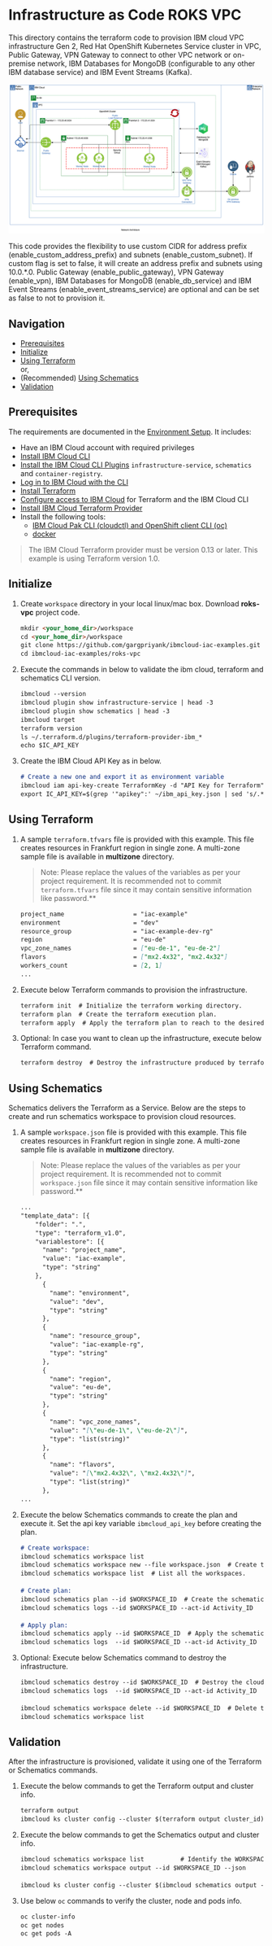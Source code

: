 # Infrastructure as Code ROKS VPC

This directory contains the terraform code to provision IBM cloud VPC infrastructure Gen 2, Red Hat OpenShift Kubernetes Service cluster in VPC, Public Gateway, VPN
Gateway to connect to other VPC network or on-premise network, IBM Databases for MongoDB (configurable to any other IBM database service) and IBM
Event Streams (Kafka).

![Network Architecture](https://github.com/gargpriyank/ibmcloud-iac-examples/blob/main/roks-vpc/images/Network_Architecture.png)

This code provides the flexibility to use custom CIDR for address prefix (enable_custom_address_prefix) and subnets
(enable_custom_subnet). If custom flag is set to false, it will create an address prefix and subnets using 10.0.*.0. Public Gateway
(enable_public_gateway), VPN Gateway (enable_vpn), IBM Databases for MongoDB (enable_db_service) and IBM Event Streams
(enable_event_streams_service) are optional and can be set as false to not to provision it.

## Navigation

- [Prerequisites](#prerequisites)
- [Initialize](#initialize)
- [Using Terraform](#using-terraform)
  <br> or,
- (Recommended) [Using Schematics](#using-schematics)
- [Validation](#validation)

## Prerequisites

The requirements are documented in the
[Environment Setup](https://github.com/gargpriyank/ibmcloud-iac-examples/blob/main/setup-environment.md). It includes:

- Have an IBM Cloud account with required privileges
- [Install IBM Cloud CLI](https://github.com/gargpriyank/ibmcloud-iac-examples/blob/main/setup-environment.md#install-ibm-cloud-cli)
- [Install the IBM Cloud CLI Plugins](https://github.com/gargpriyank/ibmcloud-iac-examples/blob/main/setup-environment.md#ibm-cloud-cli-plugins)
  `infrastructure-service`, `schematics` and `container-registry`.
- [Log in to IBM Cloud with the CLI](https://github.com/gargpriyank/ibmcloud-iac-examples/blob/main/setup-environment.md#login-to-ibm-cloud)
- [Install Terraform](https://github.com/gargpriyank/ibmcloud-iac-examples/blob/main/setup-environment.md#install-terraform)
- [Configure access to IBM Cloud](https://github.com/gargpriyank/ibmcloud-iac-examples/blob/main/setup-environment.md#configure-access-to-ibm-cloud) for
  Terraform and the IBM Cloud CLI
- [Install IBM Cloud Terraform Provider](https://github.com/gargpriyank/ibmcloud-iac-examples/blob/main/setup-environment.md#configure-access-to-ibm-cloud)
- Install the following tools:
  - [IBM Cloud Pak CLI (cloudctl) and OpenShift client CLI (oc)](https://www.ibm.com/support/knowledgecenter/SSFKVV_4.2/cli/cloudctl_oc_cli.html)
  - [docker](https://www.ibm.com/links?url=https%3A%2F%2Fdocs.docker.com%2Fget-docker%2F)

> The IBM Cloud Terraform provider must be version 0.13 or later. This example is using Terraform version 1.0.

## Initialize

1. Create `workspace` directory in your local linux/mac box. Download **roks-vpc** project code.

    ```markdown
    mkdir <your_home_dir>/workspace
    cd <your_home_dir>/workspace
    git clone https://github.com/gargpriyank/ibmcloud-iac-examples.git
    cd ibmcloud-iac-examples/roks-vpc
    ```

2. Execute the commands in below to validate the ibm cloud, terraform and schematics CLI version.

    ```markdown
    ibmcloud --version
    ibmcloud plugin show infrastructure-service | head -3
    ibmcloud plugin show schematics | head -3
    ibmcloud target
    terraform version
    ls ~/.terraform.d/plugins/terraform-provider-ibm_*
    echo $IC_API_KEY
    ```

3. Create the IBM Cloud API Key as in below.

    ```markdown
    # Create a new one and export it as environment variable
    ibmcloud iam api-key-create TerraformKey -d "API Key for Terraform" --file ~/ibm_api_key.json
    export IC_API_KEY=$(grep '"apikey":' ~/ibm_api_key.json | sed 's/.*: "\(.*\)".*/\1/')
    ```

## Using Terraform

1. A sample `terraform.tfvars` file is provided with this example. This file creates resources in Frankfurt region in single zone. A multi-zone
   sample file is available in **multizone** directory.

   > Note: Please replace the values of the variables as per your project requirement. It is recommended not to commit `terraform.tfvars` file
   > since it may contain sensitive information like password.**

    ```markdown
    project_name                   = "iac-example"
    environment                    = "dev"
    resource_group                 = "iac-example-dev-rg"
    region                         = "eu-de"
    vpc_zone_names                 = ["eu-de-1", "eu-de-2"]
    flavors                        = ["mx2.4x32", "mx2.4x32"]
    workers_count                  = [2, 1]
    ...
    ```
   
2. Execute below Terraform commands to provision the infrastructure.

    ```markdown
    terraform init  # Initialize the terraform working directory.
    terraform plan  # Create the terraform execution plan.
    terraform apply  # Apply the terraform plan to reach to the desired state.
    ```

3. Optional: In case you want to clean up the infrastructure, execute below Terraform command.

    ```markdown
    terraform destroy  # Destroy the infrastructure produced by terraform.
    ```

## Using Schematics

Schematics delivers the Terraform as a Service. Below are the steps to create and run schematics workspace to provision cloud resources.

1. A sample `workspace.json` file is provided with this example. This file creates resources in Frankfurt region in single zone. A multi-zone
   sample file is available in **multizone** directory.

   > Note: Please replace the values of the variables as per your project requirement. It is recommended not to commit `workspace.json` file
   > since it may contain sensitive information like password.**

    ```markdown
    ...
    "template_data": [{
        "folder": ".",
        "type": "terraform_v1.0",
        "variablestore": [{
          "name": "project_name",
          "value": "iac-example",
          "type": "string"
        },
          {
            "name": "environment",
            "value": "dev",
            "type": "string"
          },
          {
            "name": "resource_group",
            "value": "iac-example-rg",
            "type": "string"
          },
          {
            "name": "region",
            "value": "eu-de",
            "type": "string"
          },
          {
            "name": "vpc_zone_names",
            "value": "[\"eu-de-1\", \"eu-de-2\"]",
            "type": "list(string)"
          },
          {
            "name": "flavors",
            "value": "[\"mx2.4x32\", \"mx2.4x32\"]",
            "type": "list(string)"
          },
    ...
    ```      

2. Execute the below Schematics commands to create the plan and execute it. Set the api key variable `ibmcloud_api_key` before creating the plan.

    ```markdown
    # Create workspace:
    ibmcloud schematics workspace list
    ibmcloud schematics workspace new --file workspace.json  # Create the new workspace.
    ibmcloud schematics workspace list  # List all the workspaces.
    
    # Create plan: 
    ibmcloud schematics plan --id $WORKSPACE_ID  # Create the schematics plan.
    ibmcloud schematics logs --id $WORKSPACE_ID --act-id Activity_ID
    
    # Apply plan:
    ibmcloud schematics apply --id $WORKSPACE_ID  # Apply the schematics plan to reach to the desired state.
    ibmcloud schematics logs  --id $WORKSPACE_ID --act-id Activity_ID
    ```

3. Optional: Execute below Schematics command to destroy the infrastructure.

    ```markdown
    ibmcloud schematics destroy --id $WORKSPACE_ID  # Destroy the cloud resources associated to the workspace.
    ibmcloud schematics logs  --id $WORKSPACE_ID --act-id Activity_ID
    
    ibmcloud schematics workspace delete --id $WORKSPACE_ID  # Delete the schematics workspace.
    ibmcloud schematics workspace list
    ```

## Validation

After the infrastructure is provisioned, validate it using one of the Terraform or Schematics commands.

1. Execute the below commands to get the Terraform output and cluster info.

    ```markdown
    terraform output
    ibmcloud ks cluster config --cluster $(terraform output cluster_id)
    ```

2. Execute the below commands to get the Schematics output and cluster info.

    ```markdown
    ibmcloud schematics workspace list          # Identify the WORKSPACE_ID
    ibmcloud schematics workspace output --id $WORKSPACE_ID --json
    
    ibmcloud ks cluster config --cluster $(ibmcloud schematics output --id $WORKSPACE_ID --json | jq -r '.[].output_values[].cluster_id.value')
    ```

3. Use below `oc` commands to verify the cluster, node and pods info.

    ```markdown
    oc cluster-info
    oc get nodes
    oc get pods -A
    ```
